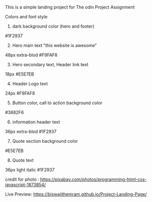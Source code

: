 This is a simple landing project for The odin Project Assignment

Colors and font style

1. dark background color (hero and footer)

#1F2937

2. Hero main text "this website is awesome"

48px extra-blod #F9FAF8

3. Hero secondary text, Header link text

18px #E5E7EB

4. Header Logo text

24px #F9FAF8

5. Button color, call to action background color

#3882F6

6. information header text

36px extra-blod #1F2937

7. Quote section background color

#E5E7EB

8. Quote text 

36px light italic #1F2937

credit for photo : https://pixabay.com/photos/programming-html-css-javascript-1873854/

Live Preview: https://biswajithemram.github.io/Project-Landing-Page/
